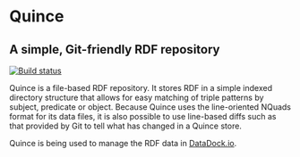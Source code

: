 # Quince

## A simple, Git-friendly RDF repository

[![Build status](https://ci.appveyor.com/api/projects/status/30ac6s75v0jjbkry/branch/master?svg=true)](https://ci.appveyor.com/project/NetworkedPlanet/quince/branch/master)

Quince is a file-based RDF repository. It stores RDF in a simple indexed directory structure that allows
for easy matching of triple patterns by subject, predicate or object. Because Quince uses the line-oriented NQuads format for its data files,
it is also possible to use line-based diffs such as that provided by Git to tell what has changed in a
Quince store.

Quince is being used to manage the RDF data in [DataDock.io](http://datadock.io/).
